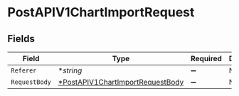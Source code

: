 # PostAPIV1ChartImportRequest


## Fields

| Field                                                                                          | Type                                                                                           | Required                                                                                       | Description                                                                                    |
| ---------------------------------------------------------------------------------------------- | ---------------------------------------------------------------------------------------------- | ---------------------------------------------------------------------------------------------- | ---------------------------------------------------------------------------------------------- |
| `Referer`                                                                                      | **string*                                                                                      | :heavy_minus_sign:                                                                             | N/A                                                                                            |
| `RequestBody`                                                                                  | [*PostAPIV1ChartImportRequestBody](../../models/operations/postapiv1chartimportrequestbody.md) | :heavy_minus_sign:                                                                             | N/A                                                                                            |